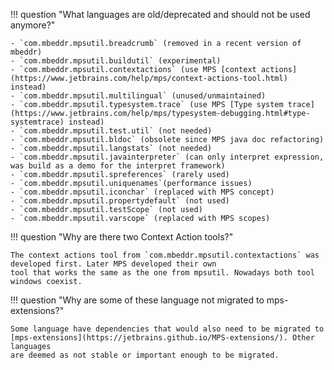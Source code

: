 !!! question  "What languages are old/deprecated and should not be used anymore?"

    - `com.mbeddr.mpsutil.breadcrumb` (removed in a recent version of mbeddr)
    - `com.mbeddr.mpsutil.buildutil` (experimental)
    - `com.mbeddr.mpsutil.contextactions` (use MPS [context actions](https://www.jetbrains.com/help/mps/context-actions-tool.html) instead)
    - `com.mbeddr.mpsutil.multilingual` (unused/unmaintained)
    - `com.mbeddr.mpsutil.typesystem.trace` (use MPS [Type system trace](https://www.jetbrains.com/help/mps/typesystem-debugging.html#type-systemtrace) instead)
    - `com.mbeddr.mpsutil.test.util` (not needed)
    - `com.mbeddr.mpsutil.bldoc` (obsolete since MPS java doc refactoring)
    - `com.mbeddr.mpsutil.langstats` (not needed)
    - `com.mbeddr.mpsutil.javainterpreter` (can only interpret expression, was build as a demo for the interpret framework) 
    - `com.mbeddr.mpsutil.spreferences` (rarely used)
    - `com.mbeddr.mpsutil.uniquenames`(performance issues)
    - `com.mbeddr.mpsutil.iconchar` (replaced with MPS concept)
    - `com.mbeddr.mpsutil.propertydefault` (not used)
    - `com.mbeddr.mpsutil.testScope` (not used)
    - `com.mbeddr.mpsutil.varscope` (replaced with MPS scopes)

!!! question  "Why are there two Context Action tools?"
    
    The context actions tool from `com.mbeddr.mpsutil.contextactions` was developed first. Later MPS developed their own
    tool that works the same as the one from mpsutil. Nowadays both tool windows coexist.

!!! question  "Why are some of these language not migrated to mps-extensions?"

    Some language have dependencies that would also need to be migrated to [mps-extensions](https://jetbrains.github.io/MPS-extensions/). Other languages
    are deemed as not stable or important enough to be migrated.